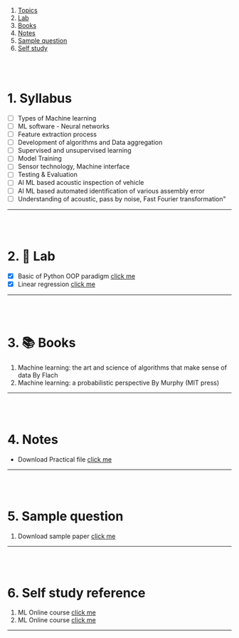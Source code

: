 1. [Topics](#1)
2. [Lab](#2)
3. [Books](#3)
4. [Notes](#4)
5. [Sample question](#5)
6. [Self study](#6)

<br>
<br>

# 1. Syllabus<a id='1'></a>

- [ ] Types of Machine learning
- [ ] ML software - Neural networks
- [ ] Feature extraction process
- [ ] Development of algorithms and Data aggregation
- [ ] Supervised and unsupervised learning
- [ ] Model Training
- [ ] Sensor technology, Machine interface
- [ ] Testing & Evaluation
- [ ] AI ML based acoustic inspection of vehicle
- [ ] AI ML based automated identification of various assembly error
- [ ] Understanding of acoustic, pass by noise, Fast Fourier transformation"

---

<br>
<br>

# 2. 🧪 Lab<a id='2'></a>

- [x] Basic of Python OOP paradigm [click me](assets/Resource/README.md)
- [x] Linear regression [click me](<assets/lab/01 project.md>)

---

<br>
<br>

# 3. 📚 Books<a id='3'></a>

1. Machine learning: the art and science of algorithms that make sense of data By Flach
2. Machine learning: a probabilistic perspective By Murphy (MIT press)

---

<br>
<br>

# 4. Notes<a id='4'></a>

- Download Practical file [click me]()

---

<br>
<br>

# 5. Sample question<a id='5'></a>

1. Download sample paper [click me]()

---

<br>
<br>

# 6. Self study reference<a id='6'></a>

1. ML Online course [click me](https://ocw.mit.edu/courses/6-867-machine-learning-fall-2006/)
2. ML Online course [click me](https://cognitiveclass.ai/)

---
